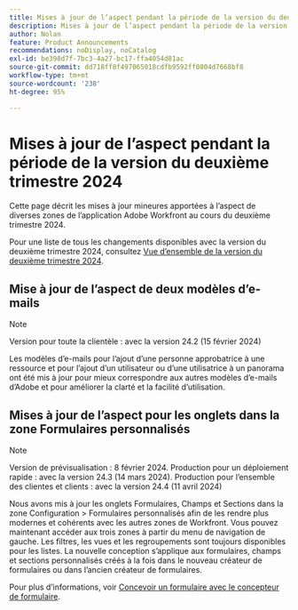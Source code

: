 ```yaml
---
title: Mises à jour de l’aspect pendant la période de la version du deuxième trimestre 2024
description: Mises à jour de l’aspect pendant la période de la version du deuxième trimestre 2024
author: Nolan
feature: Product Announcements
recommendations: noDisplay, noCatalog
exl-id: be398d7f-7bc3-4a27-bc17-ffa4054d81ac
source-git-commit: dd718ff8f497065018cdfb9592ff0804d7668bf8
workflow-type: tm+mt
source-wordcount: '238'
ht-degree: 95%

---
```


# Mises à jour de l’aspect pendant la période de la version du deuxième trimestre 2024

Cette page décrit les mises à jour mineures apportées à l’aspect de diverses zones de l’application Adobe Workfront au cours du deuxième trimestre 2024.

Pour une liste de tous les changements disponibles avec la version du deuxième trimestre 2024, consultez [Vue d’ensemble de la version du deuxième trimestre 2024](/help/quicksilver/product-announcements/product-releases/24-q2-release-activity/24-q2-release-overview.md).

## Mise à jour de l’aspect de deux modèles d’e-mails

>[!NOTE]
>
>Version pour toute la clientèle : avec la version 24.2 (15 février 2024)

Les modèles d’e-mails pour l’ajout d’une personne approbatrice à une ressource et pour l’ajout d’un utilisateur ou d’une utilisatrice à un panorama ont été mis à jour pour mieux correspondre aux autres modèles d’e-mails d’Adobe et pour améliorer la clarté et la facilité d’utilisation.

## Mises à jour de l’aspect pour les onglets dans la zone Formulaires personnalisés

>[!NOTE]
>
>Version de prévisualisation : 8 février 2024. Production pour un déploiement rapide : avec la version 24.3 (14 mars 2024). Production pour l’ensemble des clientes et clients : avec la version 24.4 (11 avril 2024)

Nous avons mis à jour les onglets Formulaires, Champs et Sections dans la zone Configuration > Formulaires personnalisés afin de les rendre plus modernes et cohérents avec les autres zones de Workfront. Vous pouvez maintenant accéder aux trois zones à partir du menu de navigation de gauche. Les filtres, les vues et les regroupements sont toujours disponibles pour les listes. La nouvelle conception s’applique aux formulaires, champs et sections personnalisés créés à la fois dans le nouveau créateur de formulaires ou dans l’ancien créateur de formulaires.

Pour plus d’informations, voir [Concevoir un formulaire avec le concepteur de formulaire](/help/quicksilver/administration-and-setup/customize-workfront/create-manage-custom-forms/form-designer/design-a-form/design-a-form.md).
